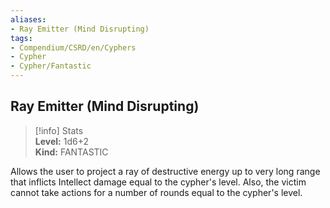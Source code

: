 ```yaml
---
aliases:
- Ray Emitter (Mind Disrupting)
tags:
- Compendium/CSRD/en/Cyphers
- Cypher
- Cypher/Fantastic
---
```


  
## Ray Emitter (Mind Disrupting)  
>[!info] Stats  
> **Level:** 1d6+2  
> **Kind:** FANTASTIC
  
Allows the user to project a ray of destructive energy up to very long range that inflicts Intellect damage equal to the cypher's level. Also, the victim cannot take actions for a number of rounds equal to the cypher's level.
